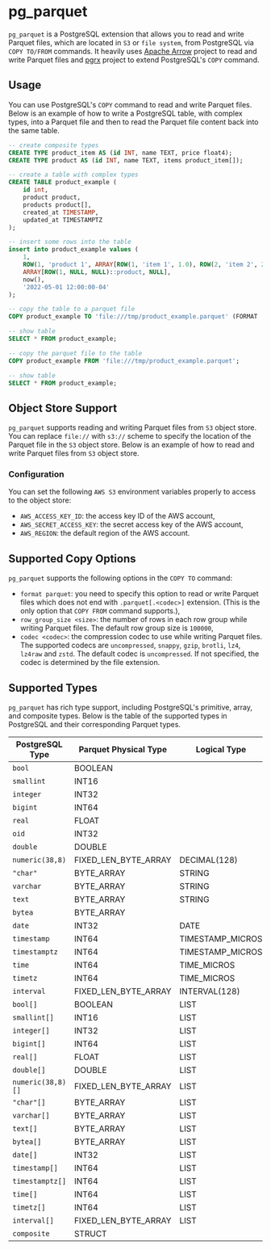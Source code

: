 # pg_parquet
`pg_parquet` is a PostgreSQL extension that allows you to read and write Parquet files, which are located in `S3` or `file system`, from PostgreSQL via `COPY TO/FROM` commands. It heavily uses [Apache Arrow](https://arrow.apache.org/rust/arrow/) project to read and write Parquet files and [pgrx](https://github.com/pgcentralfoundation/pgrx) project to extend PostgreSQL's `COPY` command.

## Usage
You can use PostgreSQL's `COPY` command to read and write Parquet files. Below is an example of how to write a PostgreSQL table, with complex types, into a Parquet file and then to read the Parquet file content back into the same table.

```sql
-- create composite types
CREATE TYPE product_item AS (id INT, name TEXT, price float4);
CREATE TYPE product AS (id INT, name TEXT, items product_item[]);

-- create a table with complex types
CREATE TABLE product_example (
    id int,
    product product,
    products product[],
    created_at TIMESTAMP,
    updated_at TIMESTAMPTZ
);

-- insert some rows into the table
insert into product_example values (
    1,
    ROW(1, 'product 1', ARRAY[ROW(1, 'item 1', 1.0), ROW(2, 'item 2', 2.0), NULL]::product_item[])::product,
    ARRAY[ROW(1, NULL, NULL)::product, NULL],
    now(),
    '2022-05-01 12:00:00-04'
);

-- copy the table to a parquet file
COPY product_example TO 'file:///tmp/product_example.parquet' (FORMAT 'parquet', CODEC 'gzip');

-- show table
SELECT * FROM product_example;

-- copy the parquet file to the table
COPY product_example FROM 'file:///tmp/product_example.parquet';

-- show table
SELECT * FROM product_example;
```

## Object Store Support
`pg_parquet` supports reading and writing Parquet files from `S3` object store. You can replace `file://` with `s3://` scheme to specify the location of the Parquet file in the `S3` object store. Below is an example of how to read and write Parquet files from `S3` object store.

### Configuration
You can set the following `AWS S3` environment variables properly to access to the object store:
- `AWS_ACCESS_KEY_ID`: the access key ID of the AWS account,
- `AWS_SECRET_ACCESS_KEY`: the secret access key of the AWS account,
- `AWS_REGION`: the default region of the AWS account.

## Supported Copy Options
`pg_parquet` supports the following options in the `COPY TO` command:
- `format parquet`: you need to specify this option to read or write Parquet files which does not end with `.parquet[.<codec>]` extension. (This is the only option that `COPY FROM` command supports.),
- `row_group_size <size>`: the number of rows in each row group while writing Parquet files. The default row group size is `100000`,
- `codec <codec>`: the compression codec to use while writing Parquet files. The supported codecs are `uncompressed`, `snappy`, `gzip`, `brotli`, `lz4`, `lz4raw` and `zstd`. The default codec is `uncompressed`. If not specified, the codec is determined by the file extension.

## Supported Types
`pg_parquet` has rich type support, including PostgreSQL's primitive, array, and composite types. Below is the table of the supported types in PostgreSQL and their corresponding Parquet types.

| PostgreSQL Type   | Parquet Physical Type | Logical Type     |
|-------------------|-----------------------|------------------|
| `bool`            | BOOLEAN               |                  |
| `smallint`        | INT16                 |                  |
| `integer`         | INT32                 |                  |
| `bigint`          | INT64                 |                  |
| `real`            | FLOAT                 |                  |
| `oid`             | INT32                 |                  |
| `double`          | DOUBLE                |                  |
| `numeric(38,8)`   | FIXED_LEN_BYTE_ARRAY  | DECIMAL(128)     |
| `"char"`          | BYTE_ARRAY            | STRING           |
| `varchar`         | BYTE_ARRAY            | STRING           |
| `text`            | BYTE_ARRAY            | STRING           |
| `bytea`           | BYTE_ARRAY            |                  |
| `date`            | INT32                 | DATE             |
| `timestamp`       | INT64                 | TIMESTAMP_MICROS |
| `timestamptz`     | INT64                 | TIMESTAMP_MICROS |
| `time`            | INT64                 | TIME_MICROS      |
| `timetz`          | INT64                 | TIME_MICROS      |
| `interval`        | FIXED_LEN_BYTE_ARRAY  | INTERVAL(128)    |
| `bool[]`          | BOOLEAN               | LIST             |
| `smallint[]`      | INT16                 | LIST             |
| `integer[]`       | INT32                 | LIST             |
| `bigint[]`        | INT64                 | LIST             |
| `real[]`          | FLOAT                 | LIST             |
| `double[]`        | DOUBLE                | LIST             |
| `numeric(38,8)[]` | FIXED_LEN_BYTE_ARRAY  | LIST             |
| `"char"[]`        | BYTE_ARRAY            | LIST             |
| `varchar[]`       | BYTE_ARRAY            | LIST             |
| `text[]`          | BYTE_ARRAY            | LIST             |
| `bytea[]`         | BYTE_ARRAY            | LIST             |
| `date[]`          | INT32                 | LIST             |
| `timestamp[]`     | INT64                 | LIST             |
| `timestamptz[]`   | INT64                 | LIST             |
| `time[]`          | INT64                 | LIST             |
| `timetz[]`        | INT64                 | LIST             |
| `interval[]`      | FIXED_LEN_BYTE_ARRAY  | LIST             |
| `composite`       | STRUCT                |                  |
